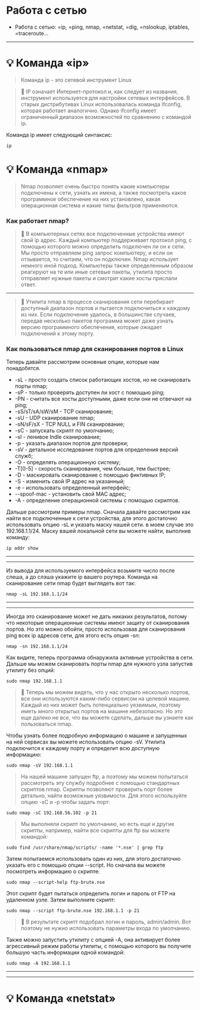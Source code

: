 # Работа с сетью
* Работа с сетью: =ip, =ping, nmap, =netstat, =dig, =nslookup, iptables, =traceroute...
---
# :bulb: Команда «ip»

> Команда ip - это сетевой инструмент Linux 

> :mag_right: IP означает Интернет-протокол и, как следует из названия, инструмент используется для настройки сетевых интерфейсов. В старых дистрибутивах Linux использовалась команда ifconfig, которая работает аналогично. Однако ifconfig имеет ограниченный диапазон возможностей по сравнению с командой ip.

Команда ip имеет следующий синтаксис:
```
ip 
```


# :bulb: Команда «nmap»

> Nmap позволяет очень быстро понять какие компьютеры подключены к сети, узнать их имена, а также посмотреть какое программное обеспечение на них установлено, какая операционная система и какие типы фильтров применяются.

### Как работает nmap?

> :mag_right: В компьютерных сетях все подключенные устройства имеют свой ip адрес. Каждый компьютер поддерживает протокол ping, с помощью которого можно определить подключен ли он к сети. Мы просто отправляем ping запрос компьютеру, и если он отзывается, то считаем, что он подключен. Nmap использует немного иной подход. Компьютеры также определенным образом реагируют на те или иные сетевые пакеты, утилита просто отправляет нужные пакеты и смотрит какие хосты прислали ответ.
---
> :mag_right: Утилита nmap в процессе сканирования сети перебирает доступный диапазон портов и пытается подключиться к каждому из них. Если подключение удалось, в большинстве случаев, передав несколько пакетов программа может даже узнать версию программного обеспечения, которые ожидает подключений к этому порту. 

### Как пользоваться nmap для сканирования портов в Linux

Теперь давайте рассмотрим основные опции, которые нам понадобятся.

* -sL - просто создать список работающих хостов, но не сканировать порты nmap;
* -sP - только проверять доступен ли хост с помощью ping;
* -PN - считать все хосты доступными, даже если они не отвечают на ping;
* -sS/sT/sA/sW/sM - TCP сканирование;
* -sU - UDP сканирование nmap;
* -sN/sF/sX - TCP NULL и FIN сканирование;
* -sC - запускать скрипт по умолчанию;
* -sI - ленивое Indle сканирование;
* -p - указать диапазон портов для проверки;
* -sV - детальное исследование портов для определения версий служб;
* -O - определять операционную систему;
* -T[0-5] - скорость сканирования, чем больше, тем быстрее;
* -D - маскировать сканирование с помощью фиктивных IP;
* -S - изменить свой IP адрес на указанный;
* -e - использовать определенный интерфейс;
* --spoof-mac - установить свой MAC адрес;
* -A - определение операционной системы с помощью скриптов.





Дальше рассмотрим примеры nmap. Сначала давайте рассмотрим как найти все подключенные к сети устройства, для этого достаточно использовать опцию -sL и указать маску нашей сети. в моем случае это 192.168.1.1/24. Маску вашей локальной сети вы можете найти, выполнив команду:


```
ip addr show
```
---
---
Из вывода для используемого интерфейса возьмите число после слеша, а до слэша укажите ip вашего роутера. Команда на сканирование сети nmap будет выглядеть вот так:

```
nmap -sL 192.168.1.1/24
```
---
---

Иногда это сканирование может не дать никаких результатов, потому что некоторые операционные системы имеют защиту от сканирования портов. Но это можно обойти, просто использовав для сканирования ping всех ip адресов сети, для этого есть опция -sn:

```
nmap -sn 192.168.1.1/24
```
Как видите, теперь программа обнаружила активные устройства в сети. Дальше мы можем сканировать порты nmap для нужного узла запустив утилиту без опций:

```
sudo nmap 192.168.1.1
```
> :mag_right: Теперь мы можем видеть, что у нас открыто несколько портов, все они используются каким-либо сервисом на целевой машине. Каждый из них может быть потенциально уязвимым, поэтому иметь много открытых портов на машине небезопасно. Но это еще далеко не все, что вы можете сделать, дальше вы узнаете как пользоваться nmap.

Чтобы узнать более подробную информацию о машине и запущенных на ней сервисах вы можете использовать опцию -sV. Утилита подключится к каждому порту и определит всю доступную информацию:

```
sudo nmap -sV 192.168.1.1
```
> На нашей машине запущен ftp, а поэтому мы можем попытаться рассмотреть эту службу подробнее с помощью стандартных скриптов nmap. Скрипты позволяют проверить порт более детально, найти возможные уязвимости. Для этого используйте опцию -sC и -p чтобы задать порт:

```
sudo nmap -sC 192.168.56.102 -p 21
```
> Мы выполняли скрипт по умолчанию, но есть еще и другие скрипты, например, найти все скрипты для ftp вы можете командой:
```
sudo find /usr/share/nmap/scripts/ -name '*.nse' | grep ftp
```
Затем попытаемся использовать один из них, для этого достаточно указать его с помощью опции --script. Но сначала вы можете посмотреть информацию о скрипте:
```
sudo nmap --script-help ftp-brute.nse
```
Этот скрипт будет пытаться определить логин и пароль от FTP на удаленном узле. Затем выполните скрипт:
```
sudo nmap --script ftp-brute.nse 192.168.1.1 -p 21
```
> :mag_right: В результате скрипт подобрал логин и пароль, admin/admin. Вот поэтому не нужно использовать параметры входа по умолчанию.

Также можно запустить утилиту с опцией -A, она активирует более агрессивный режим работы утилиты, с помощью которого вы получите большую часть информации одной командой:
```
sudo nmap -A 192.168.1.1
```
---
---

# :bulb: Команда «netstat»
